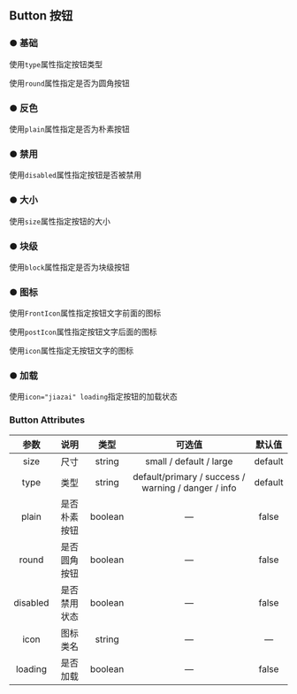 <script lang="ts" setup>
    import demo1 from './demo1.vue' 
    import demo2 from './demo2.vue' 
    import demo3 from './demo3.vue'
    import demo4 from './demo4.vue'
    import demo5 from './demo5.vue'
    import demo6 from './demo6.vue'
    import demo7 from './demo7.vue'
</script>

## Button 按钮

### ● 基础  
<p>使用<code>type</code>属性指定按钮类型</p>
<p>使用<code>round</code>属性指定是否为圆角按钮</p> 
<demo1/> 
<k-preview compname="Button" demoname="demo1"/> 

### ● 反色  
<p>使用<code>plain</code>属性指定是否为朴素按钮</p>
<demo2/>   
<k-preview compname="Button" demoname="demo2"/>   

### ● 禁用
<p>使用<code>disabled</code>属性指定按钮是否被禁用</p>
<demo3/> 
<k-preview compname="Button" demoname="demo3"/>

### ● 大小
<p>使用<code>size</code>属性指定按钮的大小</p>
<demo4/> 
<k-preview compname="Button" demoname="demo4"/>

### ● 块级
<p>使用<code>block</code>属性指定是否为块级按钮</p>
<demo5/> 
<k-preview compname="Button" demoname="demo5"/>

### ● 图标
<p>使用<code>FrontIcon</code>属性指定按钮文字前面的图标</p>
<p>使用<code>postIcon</code>属性指定按钮文字后面的图标</p>
<p>使用<code>icon</code>属性指定无按钮文字的图标</p>
<demo6/> 
<k-preview compname="Button" demoname="demo6"/>

### ● 加载
<p>使用<code>icon="jiazai" loading</code>指定按钮的加载状态</p>
<demo7/> 
<k-preview compname="Button" demoname="demo7"/>

### Button Attributes
|      参数      | 说明                                   |   类型   | 可选值                                                    | 默认值 |
| :----------------: | :---------------------------------:   | :------: | :------------------------------------------:            | :-------: |
|      size      | 尺寸                                  |  string   | small / default / large  | default           |
|   type         | 类型                                  |  string    |default/primary / success / warning / danger / info     | default   |
|   plain        | 是否朴素按钮                           |  boolean  | —| false  |
|  round         | 是否圆角按钮                           |  boolean  | —| false|
|   disabled     | 是否禁用状态                           |  boolean  |   —    | false 
|  icon          | 图标类名                               |  string   | — | 	—   |
|  loading       | 是否加载                               |  boolean   | — | false |
